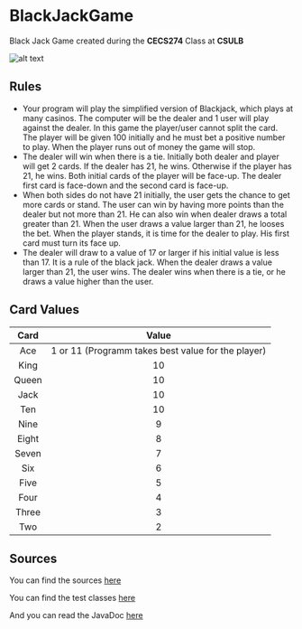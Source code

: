 # BlackJackGame

Black Jack Game created during the **CECS274** Class at **CSULB**

![alt text](https://render.bitstrips.com/v2/cpanel/14980f25-7fb0-47b1-9e82-5262e2233e17-1574316d-13de-4af3-a5df-c1b0f944326d-v1.png?transparent=1&palette=1)

## Rules

- Your program will play the simplified version of Blackjack, which plays at many casinos. The
computer will be the dealer and 1 user will play against the dealer. In this game the player/user
cannot split the card. The player will be given 100 initially and he must bet a positive number to
play. When the player runs out of money the game will stop.
- The dealer will win when there is a tie. Initially both dealer and player will get 2 cards. If the
dealer has 21, he wins. Otherwise if the player has 21, he wins. Both initial cards of the player
will be face-up. The dealer first card is face-down and the second card is face-up.
- When both sides do not have 21 initially, the user gets the chance to get more cards or stand.
The user can win by having more points than the dealer but not more than 21. He can also win
when dealer draws a total greater than 21. When the user draws a value larger than 21, he
looses the bet. When the player stands, it is time for the dealer to play. His first card must turn
its face up.
- The dealer will draw to a value of 17 or larger if his initial value is less than 17. It is a rule of the
black jack. When the dealer draws a value larger than 21, the user wins. The dealer wins when
there is a tie, or he draws a value higher than the user. 

## Card Values

| Card | Value | 
| :---:  |  :---: |
| Ace   | 1 or 11 (Programm takes best value for the player) | 
| King  | 10 | 
| Queen | 10 | 
| Jack  | 10 |
| Ten   | 10 | 
| Nine  | 9  | 
| Eight | 8  | 
| Seven | 7  | 
| Six   | 6  |
| Five  | 5  |
| Four  | 4  |
| Three | 3  |
| Two   | 2  |

## Sources

You can find the sources [here](https://github.com/Darkpingouin/BlackJackGame/tree/master/src/com/company)

You can find the test classes [here](https://github.com/Darkpingouin/BlackJackGame/tree/master/test/com/company)

And you can read the JavaDoc [here]()


